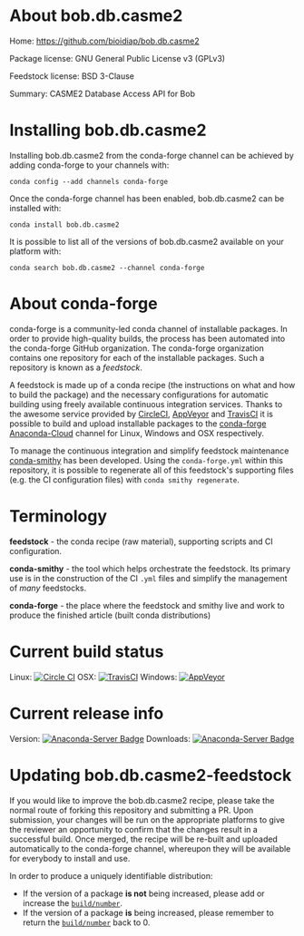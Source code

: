 About bob.db.casme2
===================

Home: https://github.com/bioidiap/bob.db.casme2

Package license: GNU General Public License v3 (GPLv3)

Feedstock license: BSD 3-Clause

Summary: CASME2  Database Access API for Bob



Installing bob.db.casme2
========================

Installing bob.db.casme2 from the conda-forge channel can be achieved by adding conda-forge to your channels with:

```
conda config --add channels conda-forge
```

Once the conda-forge channel has been enabled, bob.db.casme2 can be installed with:

```
conda install bob.db.casme2
```

It is possible to list all of the versions of bob.db.casme2 available on your platform with:

```
conda search bob.db.casme2 --channel conda-forge
```


About conda-forge
=================

conda-forge is a community-led conda channel of installable packages.
In order to provide high-quality builds, the process has been automated into the
conda-forge GitHub organization. The conda-forge organization contains one repository 
for each of the installable packages. Such a repository is known as a *feedstock*.

A feedstock is made up of a conda recipe (the instructions on what and how to build
the package) and the necessary configurations for automatic building using freely
available continuous integration services. Thanks to the awesome service provided by
[CircleCI](https://circleci.com/), [AppVeyor](http://www.appveyor.com/)
and [TravisCI](https://travis-ci.org/) it is possible to build and upload installable
packages to the [conda-forge](https://anaconda.org/conda-forge)
[Anaconda-Cloud](http://docs.anaconda.org/) channel for Linux, Windows and OSX respectively.

To manage the continuous integration and simplify feedstock maintenance
[conda-smithy](http://github.com/conda-forge/conda-smithy) has been developed.
Using the ``conda-forge.yml`` within this repository, it is possible to regenerate all of
this feedstock's supporting files (e.g. the CI configuration files) with ``conda smithy regenerate``.


Terminology
===========

**feedstock** - the conda recipe (raw material), supporting scripts and CI configuration.

**conda-smithy** - the tool which helps orchestrate the feedstock.
                   Its primary use is in the construction of the CI ``.yml`` files
                   and simplify the management of *many* feedstocks.

**conda-forge** - the place where the feedstock and smithy live and work to
                  produce the finished article (built conda distributions)

Current build status
====================
Linux: [![Circle CI](https://circleci.com/gh/conda-forge/bob.db.casme2-feedstock.svg?style=svg)](https://circleci.com/gh/conda-forge/bob.db.casme2-feedstock)
OSX: [![TravisCI](https://travis-ci.org/conda-forge/bob.db.casme2-feedstock.svg?branch=master)](https://travis-ci.org/conda-forge/bob.db.casme2-feedstock) 
Windows: [![AppVeyor](https://ci.appveyor.com/api/projects/status/github/conda-forge/bob.db.casme2-feedstock?svg=True)](https://ci.appveyor.com/project/conda-forge/bob.db.casme2-feedstock/branch/master)

Current release info
====================
Version: [![Anaconda-Server Badge](https://anaconda.org/conda-forge/bob.db.casme2/badges/version.svg)](https://anaconda.org/conda-forge/bob.db.casme2)
Downloads: [![Anaconda-Server Badge](https://anaconda.org/conda-forge/bob.db.casme2/badges/downloads.svg)](https://anaconda.org/conda-forge/bob.db.casme2)


Updating bob.db.casme2-feedstock
================================

If you would like to improve the bob.db.casme2 recipe, please take the normal
route of forking this repository and submitting a PR. Upon submission, your changes will
be run on the appropriate platforms to give the reviewer an opportunity to confirm that the
changes result in a successful build. Once merged, the recipe will be re-built and uploaded
automatically to the conda-forge channel, whereupon they will be available for everybody to
install and use.

In order to produce a uniquely identifiable distribution:
 * If the version of a package **is not** being increased, please add or increase
   the [``build/number``](http://conda.pydata.org/docs/building/meta-yaml.html#build-number-and-string). 
 * If the version of a package **is** being increased, please remember to return
   the [``build/number``](http://conda.pydata.org/docs/building/meta-yaml.html#build-number-and-string)
   back to 0.
